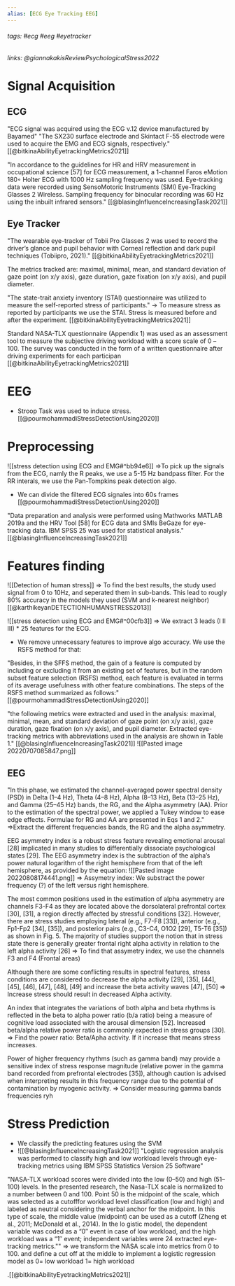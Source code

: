 ```yaml
---
alias: [ECG Eye Tracking EEG]
---
```

###### tags: #ecg #eeg #eyetracker 
###### links:  @giannakakisReviewPsychologicalStress2022

# Signal Acquisition
## ECG
"ECG signal was acquired using the ECG v.12 device manufactured by Bayamed"
"The SX230 surface electrode and Skintact F-55 electrode were used to acquire the EMG and ECG signals, respectively." [[@bitkinaAbilityEyetrackingMetrics2021]]

"In accordance to the guidelines for HR and HRV measurement in occupational science [57] for ECG measurement, a 1-channel Faros eMotion 180◦ Holter ECG with 1000 Hz sampling frequency was used. Eye-tracking data were recorded using SensoMotoric Instruments (SMI) Eye-Tracking Glasses 2 Wireless. Sampling frequency for binocular recording was 60 Hz using the inbuilt infrared sensors." [[@blasingInfluenceIncreasingTask2021]]

## Eye Tracker
"The wearable eye-tracker of Tobii Pro Glasses 2 was used to record the driver’s glance and pupil behavior with Corneal reflection and dark pupil techniques (Tobiipro, 2021)." [[@bitkinaAbilityEyetrackingMetrics2021]]

The metrics tracked are: maximal, minimal, mean, and standard deviation of gaze point (on x/y axis), gaze duration, gaze fixation (on x/y axis), and pupil diameter.

"The state-trait anxiety inventory (STAI)  questionnaire was utilized to measure the self-reported stress of participants."
-> To measure stress as reported by participants we use the STAI. Stress is measured before and after the experiment. [[@bitkinaAbilityEyetrackingMetrics2021]]

Standard NASA-TLX questionnaire (Appendix 1) was used as an assessment tool to measure the subjective driving workload with a score scale of 0 –100. The survey was conducted in the form of a written questionnaire after driving experiments for each participan
[[@bitkinaAbilityEyetrackingMetrics2021]]

# EEG

- Stroop Task was used to induce stress. 
[[@pourmohammadiStressDetectionUsing2020]]


# Preprocessing

![[stress detection using ECG and EMG#^bb94e6]]
=>To pick up the signals from the ECG, namly the R peaks, we use a 5-15 Hz bandpass filter. For the RR interals, we use the Pan-Tompkins peak detection algo.
- We can divide the filtered ECG signales into 60s frames [[@pourmohammadiStressDetectionUsing2020]]

"Data preparation and analysis were performed using Mathworks MATLAB 2019a and the HRV Tool [58] for ECG data and SMIs BeGaze for eye-tracking data. IBM SPSS 25 was used for statistical analysis." [[@blasingInfluenceIncreasingTask2021]]

# Features finding
![[Detection of human stress]]
=> To find the best results, the study used signal from 0 to 10Hz, and seperated them in sub-bands. This lead to rougly 80% accuracy in the models they used (SVM and k-nearest neighbor) [[@karthikeyanDETECTIONHUMANSTRESS2013]]


![[stress detection using ECG and EMG#^00cfb3]]
=> We extract 3 leads (I II III) * 25 features for the ECG. 
- We remove unnecessary features to improve algo accuracy. We use the RSFS method for that:

"Besides, in the SFFS method, the gain of a feature is computed by including or excluding it from an existing set of features, but in the random subset feature selection (RSFS) method, each feature is evaluated in terms of its average usefulness with other feature combinations. The steps of the RSFS method summarized as follows:" [[@pourmohammadiStressDetectionUsing2020]]

"the following metrics were extracted and used in the analysis: maximal, minimal, mean, and standard deviation of gaze point (on x/y axis), gaze duration, gaze fixation (on x/y axis), and pupil diameter. Extracted eye-tracking metrics with abbreviations used in the analysis are shown in Table 1." [[@blasingInfluenceIncreasingTask2021]]
	![[Pasted image 20220707085847.png]]


## EEG
"In this phase, we estimated the channel-averaged power spectral density (PSD) in Delta (1–4 Hz), Theta (4–8 Hz), Alpha (8–13 Hz), Beta (13–25 Hz), and Gamma (25–45 Hz) bands, the RG, and the Alpha asymmetry (AA). Prior to the estimation of the spectral power, we applied a Tukey window to ease edge effects. Formulae for RG and AA are presented in Eqs 1 and 2."
=>Extract the different frequencies bands, the RG and the alpha asymmetry.

EEG asymmetry index is a robust stress feature revealing emotional arousal [28] implicated in many studies to differentially dissociate psychological states [29]. The EEG asymmetry index is the subtraction of the alpha’s power natural logarithm of the right hemisphere from that of the left hemisphere, as provided by the equation:
![[Pasted image 20220808174441.png]]
=> Assymetry index: We substract the power frequency (?) of the left versus right hemisphere.

The most common positions used in the estimation of alpha asymmetry are channels F3-F4 as they are located above the dorsolateral prefrontal cortex [30], [31], a region directly affected by stressful conditions [32]. However, there are stress studies employing lateral (e.g., F7-F8 [33]), anterior (e.g., Fp1-Fp2 [34], [35]), and posterior pairs (e.g., C3-C4, O1O2 [29], T5-T6 [35]) as shown in Fig. 5.
The majority of studies support the notion that in stress state there is generally greater frontal right alpha activity in relation to the left alpha activity [26]
=> To find that assymetry index, we use the channels F3 and F4 (Frontal areas)


Although there are some conflicting results in spectral features, stress conditions are considered to decrease the alpha activity [29], [35], [44], [45], [46], [47], [48], [49] and increase the beta activity waves [47], [50]
=> Increase stress should result in decreased Alpha activity.

An index that integrates the variations of both alpha and beta rhythms is reflected in the beta to alpha power ratio (b/a ratio) being a measure of cognitive load associated with the arousal dimension [52]. Increased beta/alpha relative power ratio is commonly expected in stress groups [30].
=> Find the power ratio: Beta/Apha activity. If it increase that means stress increases. 

Power of higher frequency rhythms (such as gamma band) may provide a sensitive index of stress response magnitude (relative power in the gamma band recorded from prefrontal electrodes [35]), although caution is advised when interpreting results in this frequency range due to the potential of contamination by myogenic activity.
=> Consider measuring gamma bands frequencies ryh

# Stress Prediction
- We classify the predicting features using the SVM
- ![[@blasingInfluenceIncreasingTask2021]]
"Logistic regression analysis was performed to classify high and low workload levels through eye-tracking metrics using IBM SPSS Statistics Version 25 Software"

"NASA-TLX workload scores were divided into the low (0–50) and high (51–100) levels. In the presented research, the Nasa-TLX scale is normalized to a number between 0 and 100. Point 50 is the midpoint of the scale, which was selected as a cutofffor workload level classification (low and high) and labeled as neutral considering the verbal anchor for the midpoint. In this type of scale, the middle value (midpoint) can be used as a cutoff (Zheng et al., 2011; McDonald et al., 2014). In the lo gistic model, the dependent variable was coded as a “0′′ event in case of low workload, and the high workload was a “1′′ event; independent variables were 24 extracted eye-tracking metrics.""
=> we transform the NASA scale into metrics from 0 to 100. and define a cut off at the middle to implement a logistic regression model as 0= low workload 1= high workload


.[[@bitkinaAbilityEyetrackingMetrics2021]]
